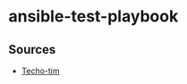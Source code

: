 # ansible-test-playbook

## Sources
- [Techo-tim](https://technotim.live/posts/ansible-automation/)
